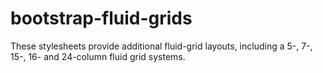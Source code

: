 bootstrap-fluid-grids
=====================

These stylesheets provide additional fluid-grid layouts, including a 5-, 7-, 15-, 16- and 24-column fluid grid systems.
